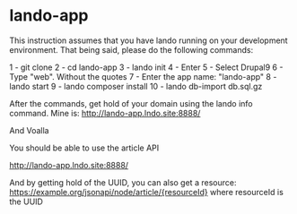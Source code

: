 # lando-app

This instruction assumes that you have lando running on your development environment. That being said, please do the following commands:

1 - git clone
2 - cd lando-app
3 - lando init
4 - Enter
5 - Select Drupal9
6 - Type "web". Without the quotes
7 - Enter the app name: "lando-app"
8 - lando start
9 - lando composer install
10 - lando db-import db.sql.gz

After the commands, get hold of your domain using the lando info command.
Mine is: http://lando-app.lndo.site:8888/

And Voalla

You should be able to use the article API

http://lando-app.lndo.site:8888/

And by getting hold of the UUID, you can also get a resource:
https://example.org/jsonapi/node/article/{resourceId} where resourceId is the UUID